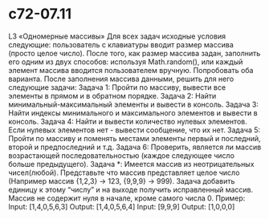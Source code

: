 # c72-07.11
L3
«Одномерные массивы»
Для всех задач исходные условия следующие: пользователь с клавиатуры вводит размер
массива (просто целое число). После того, как размер массива задан, заполнить его
одним из двух способов: используя Math.random(), или каждый элемент массива вводится
пользователем вручную. Попробовать оба варианта. После заполнения массива
данными, решить для него следующие задачи:
Задача 1:
Пройти по массиву, вывести все элементы в прямом и в обратном порядке.
Задача 2:
Найти минимальный-максимальный элементы и вывести в консоль.
Задача 3:
Найти индексы минимального и максимального элементов и вывести в консоль.
Задача 4:
Найти и вывести количество нулевых элементов. Если нулевых элементов нет - вывести
сообщение, что их нет.
Задача 5:
Пройти по массиву и поменять местами элементы первый и последний, второй и
предпоследний и т.д.
Задача 6:
Проверить, является ли массив возрастающей последовательностью (каждое следующее
число больше предыдущего).
Задача *:
Имеется массив из неотрицательных чисел(любой). Представьте что массив
представляет целое число (Например массив {1,2,3} -> 123, {9,9,9} -> 999). Задача
добавить единицу к этому “числу” и на выходе получить исправленный массив. Массив не
содержит нуля в начале, кроме самого числа 0.
Пример:
Input: [1,4,0,5,6,3]
Output: [1,4,0,5,6,4]
Input: [9,9,9]
Output: [1,0,0,0]
